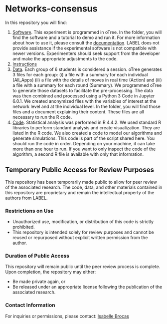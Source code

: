 # Networks-consensus
In this repository you will find:
1.	[Software](/Software/). This experiment is programmed in oTree. In the folder, you will find the software and a tutorial to demo and run it. For more information about how to use it, please consult the [documentation](https://otree.readthedocs.io/en/latest/). LABEL does not provide assistance if the experimental software is not compatible with newer versions. Experimenters should seek support from the developer and make the appropriate adjustments to the code. 
2. [Instructions](/github_instruct_k12.docx)
3. [Data](/Data/). Each group of 6 students is considered a session. oTree generates 3 files  for each group: (i) a file with a summary for each individual (All_Apps) (ii) a file with the details of moves in real time (Action) and (iii) a file with a summary for each round (Summary). We programmed oTree to generate those datasets to facilitate the pre-processing. The data was then combined and processed using a Python 3 Code in Jupyter 6.0.1. We created anonymized files with the variables of interest at the network level and at the individual level. In the folder, you will find those files and a document explaining their content. These files are all necessary to run the R code.  
4.	[Code](/Code/). Statistical analysis was performed in R 4.4.2. We used standard R libraries to perform standard analysis and create visualization. They are listed in the R code. We also created a code to model our algorithms and generate simulations. This code is part of the script shared here. You should run the code in order. Depending on your machine, it can take more than one hour to run. If you want to only inspect the code of the algorithm, a second R file is available with only that information.

## Temporary Public Access for Review Purposes

This repository has been temporarily made public to allow for peer review of the associated research. The code, data, and other materials contained in this repository are proprietary and remain the intellectual property of the authors from LABEL.

### Restrictions on Use
- Unauthorized use, modification, or distribution of this code is strictly prohibited.
- This repository is intended solely for review purposes and cannot be reused or repurposed without explicit written permission from the author.

### Duration of Public Access
This repository will remain public until the peer review process is complete. Upon completion, the repository may either:
- Be made private again, or
- Be released under an appropriate license following the publication of the associated research.

### Contact Information
For inquiries or permissions, please contact: [Isabelle Brocas](mailto:brocas@usc.edu)
